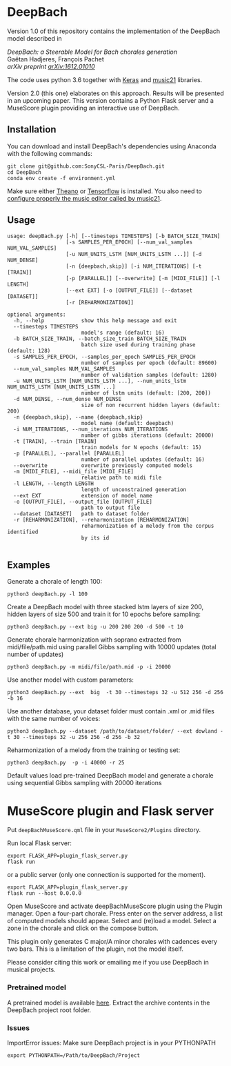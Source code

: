 # DeepBach
Version 1.0 of this repository contains the implementation of the DeepBach model described in

*DeepBach: a Steerable Model for Bach chorales generation*<br/>
Gaëtan Hadjeres, François Pachet<br/>
*arXiv preprint [arXiv:1612.01010](https://arxiv.org/abs/1612.01010)*

The code uses python 3.6 together with [Keras](https://keras.io/) and [music21](http://web.mit.edu/music21/) libraries.

Version 2.0 (this one) elaborates on this approach. Results will be presented in an upcoming paper.
This version contains a Python Flask server and a MuseScore plugin providing an interactive use of DeepBach. 

## Installation

You can download and install DeepBach's dependencies using Anaconda with the following commands:

```
git clone git@github.com:SonyCSL-Paris/DeepBach.git
cd DeepBach
conda env create -f environment.yml
```

Make sure either  [Theano](<https://github.com/Theano/Theano>) or [Tensorflow](https://www.tensorflow.org/) is installed.
You also need to [configure properly the music editor called by music21](http://web.mit.edu/music21/doc/moduleReference/moduleEnvironment.html). 

## Usage

```
usage: deepBach.py [-h] [--timesteps TIMESTEPS] [-b BATCH_SIZE_TRAIN]
                   [-s SAMPLES_PER_EPOCH] [--num_val_samples NUM_VAL_SAMPLES]
                   [-u NUM_UNITS_LSTM [NUM_UNITS_LSTM ...]] [-d NUM_DENSE]
                   [-n {deepbach,skip}] [-i NUM_ITERATIONS] [-t [TRAIN]]
                   [-p [PARALLEL]] [--overwrite] [-m [MIDI_FILE]] [-l LENGTH]
                   [--ext EXT] [-o [OUTPUT_FILE]] [--dataset [DATASET]]
                   [-r [REHARMONIZATION]]

optional arguments:
  -h, --help            show this help message and exit
  --timesteps TIMESTEPS
                        model's range (default: 16)
  -b BATCH_SIZE_TRAIN, --batch_size_train BATCH_SIZE_TRAIN
                        batch size used during training phase (default: 128)
  -s SAMPLES_PER_EPOCH, --samples_per_epoch SAMPLES_PER_EPOCH
                        number of samples per epoch (default: 89600)
  --num_val_samples NUM_VAL_SAMPLES
                        number of validation samples (default: 1280)
  -u NUM_UNITS_LSTM [NUM_UNITS_LSTM ...], --num_units_lstm NUM_UNITS_LSTM [NUM_UNITS_LSTM ...]
                        number of lstm units (default: [200, 200])
  -d NUM_DENSE, --num_dense NUM_DENSE
                        size of non recurrent hidden layers (default: 200)
  -n {deepbach,skip}, --name {deepbach,skip}
                        model name (default: deepbach)
  -i NUM_ITERATIONS, --num_iterations NUM_ITERATIONS
                        number of gibbs iterations (default: 20000)
  -t [TRAIN], --train [TRAIN]
                        train models for N epochs (default: 15)
  -p [PARALLEL], --parallel [PARALLEL]
                        number of parallel updates (default: 16)
  --overwrite           overwrite previously computed models
  -m [MIDI_FILE], --midi_file [MIDI_FILE]
                        relative path to midi file
  -l LENGTH, --length LENGTH
                        length of unconstrained generation
  --ext EXT             extension of model name
  -o [OUTPUT_FILE], --output_file [OUTPUT_FILE]
                        path to output file
  --dataset [DATASET]   path to dataset folder
  -r [REHARMONIZATION], --reharmonization [REHARMONIZATION]
                        reharmonization of a melody from the corpus identified
                        by its id


```

## Examples
Generate a chorale of length 100:
```
python3 deepBach.py -l 100
```
Create a DeepBach model with three stacked lstm layers of size 200, hidden layers of size 500 and train it for 10 epochs before sampling:
```
python3 deepBach.py --ext big -u 200 200 200 -d 500 -t 10
```

Generate chorale harmonization with soprano extracted from midi/file/path.mid using parallel Gibbs sampling with 10000 updates (total number of updates)
```
python3 deepBach.py -m midi/file/path.mid -p -i 20000
```


Use another model with custom parameters:
```
python3 deepBach.py --ext  big  -t 30 --timesteps 32 -u 512 256 -d 256 -b 16
```

Use another database, your dataset folder must contain .xml or .mid files with the same number of voices:
```
python3 deepBach.py --dataset /path/to/dataset/folder/ --ext dowland -t 30 --timesteps 32 -u 256 256 -d 256 -b 32
```

Reharmonization of a melody from the training or testing set:
```
python3 deepBach.py  -p -i 40000 -r 25
```

Default values load pre-trained DeepBach model and generate a chorale using sequential Gibbs sampling with 20000 iterations


# MuseScore plugin and Flask server
Put  ``deepBachMuseScore.qml`` file in your ``MuseScore2/Plugins`` directory.

Run local Flask server:
```
export FLASK_APP=plugin_flask_server.py
flask run
```
or a public server (only one connection is supported for the moment).
```
export FLASK_APP=plugin_flask_server.py
flask run --host 0.0.0.0
```

Open MuseScore and activate deepBachMuseScore plugin using the Plugin manager.
Open a four-part chorale.
Press enter on the server address, a list of computed models should appear.
Select and (re)load a model.
Select a zone in the chorale and click on the compose button.


This plugin only generates C major/A minor chorales with cadences every two bars. This is a limitation of the plugin, not the model itself.


Please consider citing this work or emailing me if you use DeepBach in musical projects. 

### Pretrained model
A pretrained model is available [here](https://www.dropbox.com/sh/qlcxv3dzj5zpcu5/AAB0PD55W3DCTJxQIRCNSbW1a?dl=0).
Extract the archive contents in the DeepBach project root folder.

### Issues
ImportError issues: Make sure DeepBach project is in your PYTHONPATH
```
export PYTHONPATH=/Path/to/DeepBach/Project
```
